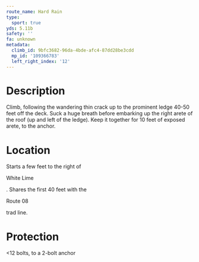 ```yaml
---
route_name: Hard Rain
type:
  sport: true
yds: 5.11b
safety: ''
fa: unknown
metadata:
  climb_id: 9bfc3682-96da-4bde-afc4-87dd28be3cdd
  mp_id: '109366783'
  left_right_index: '12'
---
```

# Description
Climb, following the wandering thin crack up to the prominent ledge 40-50 feet off the deck.  Suck a huge breath before embarking up the right arete of the roof (up and left of the ledge). Keep it together for 10 feet of exposed arete, to the anchor.

# Location
Starts a few feet to the right of

White Lime

.  Shares the first 40 feet with the

Route 08

trad line.

# Protection
<12 bolts, to a 2-bolt anchor
